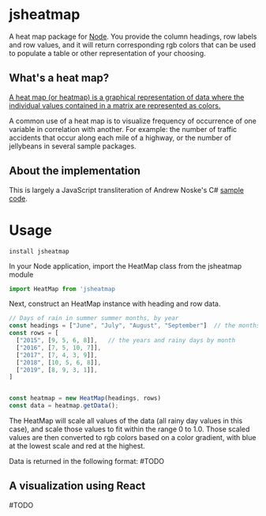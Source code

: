 # jsheatmap
A heat map package for [Node](https://en.wikipedia.org/wiki/Node.js). You provide the column headings, row labels and row values, and it will return corresponding rgb colors that can be used to populate a table or other representation of your choosing.

## What's a heat map?
[A heat map (or heatmap) is a graphical representation of data where the individual values contained in a matrix are represented as colors.](https://en.wikipedia.org/wiki/Heat_map)

A common use of a heat map is to visualize frequency of occurrence of one variable in correlation with another. For example: the number of traffic accidents that occur along each mile of a highway, or the number of jellybeans in several sample packages.

## About the implementation
This is largely a JavaScript transliteration of Andrew Noske's C# [sample code](http://www.andrewnoske.com/wiki/Code_-_heatmaps_and_color_gradients).

# Usage
`install jsheatmap`

In your Node application, import the HeatMap class from the jsheatmap module

```js
import HeatMap from 'jsheatmap
```
Next, construct an HeatMap instance with heading and row data.

```js
// Days of rain in summer summer months, by year
const headings = ["June", "July", "August", "September"]  // the months
const rows = [
  ["2015", [9, 5, 6, 8]],   // the years and rainy days by month
  ["2016", [7, 5, 10, 7]],
  ["2017", [7, 4, 3, 9]],
  ["2018", [10, 5, 6, 8]],
  ["2019", [8, 9, 3, 1]],
]


const heatmap = new HeatMap(headings, rows)
const data = heatmap.getData();
```

The HeatMap will scale all values of the data (all rainy day values in this case), and scale those values to fit within the range 0 to 1.0.  Those scaled values are then converted to rgb colors based on a color gradient, with blue at the lowest scale and red at the highest.

Data is returned in the following format:
#TODO

## A visualization using React
#TODO

